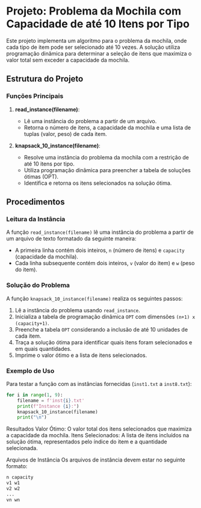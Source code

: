 ﻿
# Projeto: Problema da Mochila com Capacidade de até 10 Itens por Tipo

Este projeto implementa um algoritmo para o problema da mochila, onde cada tipo de item pode ser selecionado até 10 vezes. A solução utiliza programação dinâmica para determinar a seleção de itens que maximiza o valor total sem exceder a capacidade da mochila.

## Estrutura do Projeto

### Funções Principais

1. **read_instance(filename)**:
   - Lê uma instância do problema a partir de um arquivo.
   - Retorna o número de itens, a capacidade da mochila e uma lista de tuplas (valor, peso) de cada item.

2. **knapsack_10_instance(filename)**:
   - Resolve uma instância do problema da mochila com a restrição de até 10 itens por tipo.
   - Utiliza programação dinâmica para preencher a tabela de soluções ótimas (OPT).
   - Identifica e retorna os itens selecionados na solução ótima.

## Procedimentos

### Leitura da Instância

A função `read_instance(filename)` lê uma instância do problema a partir de um arquivo de texto formatado da seguinte maneira:

- A primeira linha contém dois inteiros, `n` (número de itens) e `capacity` (capacidade da mochila).
- Cada linha subsequente contém dois inteiros, `v` (valor do item) e `w` (peso do item).

### Solução do Problema

A função `knapsack_10_instance(filename)` realiza os seguintes passos:

1. Lê a instância do problema usando `read_instance`.
2. Inicializa a tabela de programação dinâmica `OPT` com dimensões `(n+1) x (capacity+1)`.
3. Preenche a tabela `OPT` considerando a inclusão de até 10 unidades de cada item.
4. Traça a solução ótima para identificar quais itens foram selecionados e em quais quantidades.
5. Imprime o valor ótimo e a lista de itens selecionados.

### Exemplo de Uso

Para testar a função com as instâncias fornecidas (`inst1.txt` a `inst8.txt`):

```python
for i in range(1, 9):
    filename = f'inst{i}.txt'
    print(f"Instance {i}:")
    knapsack_10_instance(filename)
    print("\n")
```
Resultados
Valor Ótimo: O valor total dos itens selecionados que maximiza a capacidade da mochila.
Itens Selecionados: A lista de itens incluídos na solução ótima, representados pelo índice do item e a quantidade selecionada.

Arquivos de Instância
Os arquivos de instância devem estar no seguinte formato:
```python
n capacity
v1 w1
v2 w2
...
vn wn
```

